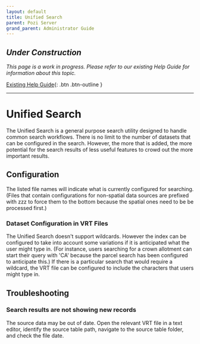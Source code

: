 ```yaml
---
layout: default
title: Unified Search
parent: Pozi Server
grand_parent: Administrator Guide
---
```


## *Under Construction*

*This page is a work in progress. Please refer to our existing Help Guide for information about this topic.*

[Existing Help Guide](https://help.pozi.com/){: .btn .btn-outline }

---

# Unified Search

The Unified Search is a general purpose search utility designed to handle common search workflows. There is no limit to the number of datasets that can be configured in the search. However, the more that is added, the more potential for the search results of less useful features to crowd out the more important results.

## Configuration

The listed file names will indicate what is currently configured for searching. (Files that contain configurations for non-spatial data sources are prefixed with zzz to force them to the bottom because the spatial ones need to be be processed first.)

### Dataset Configuration in VRT Files

The Unified Search doesn't support wildcards. However the index can be configured to take into account some variations if it is anticipated what the user might type in. (For instance, users searching for a crown allotment can start their query with 'CA' because the parcel search has been configured to anticipate this.) If there is a particular search that would require a wildcard, the VRT file can be configured to include the characters that users might type in.

## Troubleshooting

### Search results are not showing new records

The source data may be out of date. Open the relevant VRT file in a text editor, identify the source table path, navigate to the source table folder, and check the file date.
